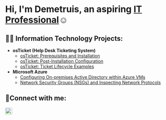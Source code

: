 <h1>Hi, I'm Demetruis, an aspiring <a href="https://www.linkedin.com/in/demetruis-verrett-b3429564/">IT Professional</a>☺</h1>

<h2>👨‍💻 Information Technology Projects:</h2>

- <b>osTicket (Help Desk Ticketing System)</b>
  - [osTicket: Prerequisites and Installation](https://github.com/DemetruisVerrett/osticket-prereqs)
  - [osTicket: Post-Installation Configuration](https://github.com/DemetruisVerrett/post-install-config)
  - [osTicket: Ticket Lifecycle Examples](https://github.com/DemetruisVerrett/ticket-lifecycle)
- <b>Microsoft Azure</b>
  - [Configuring On-premises Active Directory within Azure VMs](https://github.com/DemetruisVerrett/configure-ad)
  - [Network Security Groups (NSGs) and Inspecting Network Protocols](https://github.com/DemetruisVerrett/azure-network-protocols)

<h2>🤳Connect with me:</h2>


[<img align="left" alt="Josh | LinkedIn" width="22px" src="https://cdn.jsdelivr.net/npm/simple-icons@v3/icons/linkedin.svg" />][linkedin]


[linkedin]: https://www.linkedin.com/in/demetruis-verrett-b3429564/
